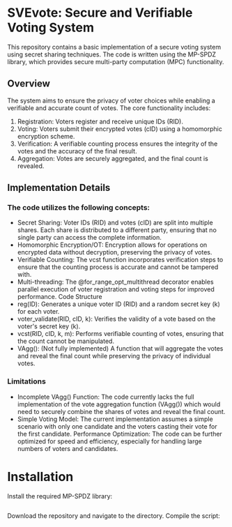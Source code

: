# SVEvote: Secure and Verifiable Voting System
This repository contains a basic implementation of a secure voting system using secret sharing techniques. The code is written using the MP-SPDZ library, which provides secure multi-party computation (MPC) functionality.
## Overview
The system aims to ensure the privacy of voter choices while enabling a verifiable and accurate count of votes. The core functionality includes:

1. Registration: Voters register and receive unique IDs (RID).
2. Voting: Voters submit their encrypted votes (cID) using a homomorphic encryption scheme.
3. Verification: A verifiable counting process ensures the integrity of the votes and the accuracy of the final result.
4. Aggregation: Votes are securely aggregated, and the final count is revealed.
## Implementation Details
### The code utilizes the following concepts:
- Secret Sharing: Voter IDs (RID) and votes (cID) are split into multiple shares. Each share is distributed to a different party, ensuring that no single party can access the complete information.
- Homomorphic Encryption/OT: Encryption allows for operations on encrypted data without decryption, preserving the privacy of votes.
- Verifiable Counting: The vcst function incorporates verification steps to ensure that the counting process is accurate and cannot be tampered with.
- Multi-threading: The @for_range_opt_multithread decorator enables parallel execution of voter registration and voting steps for improved performance.
Code Structure
- reg(ID): Generates a unique voter ID (RID) and a random secret key (k) for each voter.
- voter_validate(RID, cID, k): Verifies the validity of a vote based on the voter's secret key (k).
- vcst(RID, cID, k, m): Performs verifiable counting of votes, ensuring that the count cannot be manipulated.
- VAgg(): (Not fully implemented) A function that will aggregate the votes and reveal the final count while preserving the privacy of individual votes.
### Limitations
- Incomplete VAgg() Function: The code currently lacks the full implementation of the vote aggregation function (VAgg()) which would need to securely combine the shares of votes and reveal the final count.
- Simple Voting Model: The current implementation assumes a simple scenario with only one candidate and the voters casting their vote for the first candidate.
Performance Optimization: The code can be further optimized for speed and efficiency, especially for handling large numbers of voters and candidates.

# Installation

Install the required MP-SPDZ library:
```
```
Download the repository and navigate to the directory.
Compile the script:
```
```
